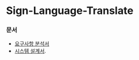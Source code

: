 # Sign-Language-Translate

### 문서
- [요구사항 분석서](https://github.com/2022-sign-language-project/Sign-Language-Translate/blob/master/%EC%A0%9C%EC%B6%9C%EB%AC%BC/11%EC%A1%B0%20%EC%9A%94%EA%B5%AC%EC%82%AC%ED%95%AD%EB%B6%84%EC%84%9D%EC%84%9C-%EC%B5%9C%EC%A2%85.pdf)
- [시스템 설계서](https://github.com/2022-sign-language-project/Sign-Language-Translate/blob/master/%EC%A0%9C%EC%B6%9C%EB%AC%BC/11%EC%A1%B0%20%EC%8B%9C%EC%8A%A4%ED%85%9C%20%EC%84%A4%EA%B3%84%EC%84%9C-%EC%B5%9C%EC%A2%85.pdf).
